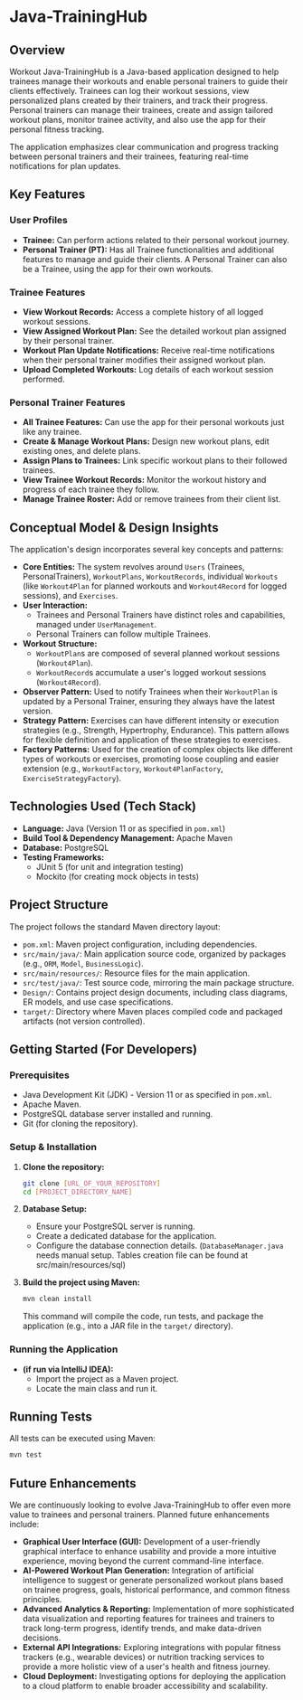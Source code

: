 # Java-TrainingHub

## Overview

Workout Java-TrainingHub is a Java-based application designed to help trainees manage their workouts and enable personal trainers to guide their clients effectively. Trainees can log their workout sessions, view personalized plans created by their trainers, and track their progress. Personal trainers can manage their trainees, create and assign tailored workout plans, monitor trainee activity, and also use the app for their personal fitness tracking.

The application emphasizes clear communication and progress tracking between personal trainers and their trainees, featuring real-time notifications for plan updates.

##  Key Features

### User Profiles
* **Trainee:** Can perform actions related to their personal workout journey.
* **Personal Trainer (PT):** Has all Trainee functionalities and additional features to manage and guide their clients. A Personal Trainer can also be a Trainee, using the app for their own workouts.

### Trainee Features
* **View Workout Records:** Access a complete history of all logged workout sessions.
* **View Assigned Workout Plan:** See the detailed workout plan assigned by their personal trainer.
* **Workout Plan Update Notifications:** Receive real-time notifications when their personal trainer modifies their assigned workout plan.
* **Upload Completed Workouts:** Log details of each workout session performed.


### Personal Trainer Features
* **All Trainee Features:** Can use the app for their personal workouts just like any trainee.
* **Create & Manage Workout Plans:** Design new workout plans, edit existing ones, and delete plans.
* **Assign Plans to Trainees:** Link specific workout plans to their followed trainees.
* **View Trainee Workout Records:** Monitor the workout history and progress of each trainee they follow.
* **Manage Trainee Roster:** Add or remove trainees from their client list.

## Conceptual Model & Design Insights

The application's design incorporates several key concepts and patterns:

* **Core Entities:** The system revolves around `Users` (Trainees, PersonalTrainers), `WorkoutPlans`, `WorkoutRecords`, individual `Workouts` (like `Workout4Plan` for planned workouts and `Workout4Record` for logged sessions), and `Exercises`.
* **User Interaction:**
    * Trainees and Personal Trainers have distinct roles and capabilities, managed under `UserManagement`.
    * Personal Trainers can follow multiple Trainees.
* **Workout Structure:**
    * `WorkoutPlan`s are composed of several planned workout sessions (`Workout4Plan`).
    * `WorkoutRecord`s accumulate a user's logged workout sessions (`Workout4Record`).
* **Observer Pattern:** Used to notify Trainees when their `WorkoutPlan` is updated by a Personal Trainer, ensuring they always have the latest version.
* **Strategy Pattern:** Exercises can have different intensity or execution strategies (e.g., Strength, Hypertrophy, Endurance). This pattern allows for flexible definition and application of these strategies to exercises.
* **Factory Patterns:** Used for the creation of complex objects like different types of workouts or exercises, promoting loose coupling and easier extension (e.g., `WorkoutFactory`, `Workout4PlanFactory`, `ExerciseStrategyFactory`).

## Technologies Used (Tech Stack)

* **Language:** Java (Version 11 or as specified in `pom.xml`)
* **Build Tool & Dependency Management:** Apache Maven
* **Database:** PostgreSQL
* **Testing Frameworks:**
    * JUnit 5 (for unit and integration testing)
    * Mockito (for creating mock objects in tests)

## Project Structure

The project follows the standard Maven directory layout:
* `pom.xml`: Maven project configuration, including dependencies.
* `src/main/java/`: Main application source code, organized by packages (e.g., `ORM`, `Model`, `BusinessLogic`).
* `src/main/resources/`: Resource files for the main application.
* `src/test/java/`: Test source code, mirroring the main package structure.
* `Design/`: Contains project design documents, including class diagrams, ER models, and use case specifications.
* `target/`: Directory where Maven places compiled code and packaged artifacts (not version controlled).

## Getting Started (For Developers)

### Prerequisites
* Java Development Kit (JDK) - Version 11 or as specified in `pom.xml`.
* Apache Maven.
* PostgreSQL database server installed and running.
* Git (for cloning the repository).

### Setup & Installation
1.  **Clone the repository:**
    ```bash
    git clone [URL_OF_YOUR_REPOSITORY]
    cd [PROJECT_DIRECTORY_NAME]
    ```
2.  **Database Setup:**
    * Ensure your PostgreSQL server is running.
    * Create a dedicated database for the application.
    * Configure the database connection details. (`DatabaseManager.java` needs manual setup. Tables creation file can be found at src/main/resources/sql)
  
3.  **Build the project using Maven:**
    ```bash
    mvn clean install
    ```
    This command will compile the code, run tests, and package the application (e.g., into a JAR file in the `target/` directory).

### Running the Application
* **(if run via IntelliJ IDEA):**
    * Import the project as a Maven project.
    * Locate the main class and run it.

## Running Tests
All tests can be executed using Maven:
```bash
mvn test
```
## Future Enhancements

We are continuously looking to evolve Java-TrainingHub to offer even more value to trainees and personal trainers. Planned future enhancements include:

* **Graphical User Interface (GUI):** Development of a user-friendly graphical interface to enhance usability and provide a more intuitive experience, moving beyond the current command-line interface.
* **AI-Powered Workout Plan Generation:** Integration of artificial intelligence to suggest or generate personalized workout plans based on trainee progress, goals, historical performance, and common fitness principles.
* **Advanced Analytics & Reporting:** Implementation of more sophisticated data visualization and reporting features for trainees and trainers to track long-term progress, identify trends, and make data-driven decisions.
* **External API Integrations:** Exploring integrations with popular fitness trackers (e.g., wearable devices) or nutrition tracking services to provide a more holistic view of a user's health and fitness journey.
* **Cloud Deployment:** Investigating options for deploying the application to a cloud platform to enable broader accessibility and scalability.
